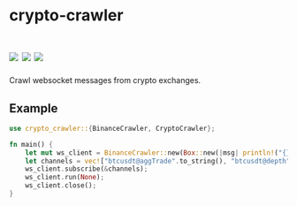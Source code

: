 # crypto-crawler

[![](https://img.shields.io/github/workflow/status/soulmachine/crypto-crawler-rs/CI/main)](https://github.com/soulmachine/crypto-crawler-rs/actions?query=branch%3Amain)
[![](https://img.shields.io/crates/v/crypto-markets.svg)](https://crates.io/crates/crypto-crawler)
[![](https://docs.rs/crypto-markets/badge.svg)](https://docs.rs/crypto-crawler)
==========

Crawl websocket messages from crypto exchanges.

## Example

```rust
use crypto_crawler::{BinanceCrawler, CryptoCrawler};

fn main() {
    let mut ws_client = BinanceCrawler::new(Box::new(|msg| println!("{}", msg)), None);
    let channels = vec!["btcusdt@aggTrade".to_string(), "btcusdt@depth".to_string(),];
    ws_client.subscribe(&channels);
    ws_client.run(None);
    ws_client.close();
}
```
